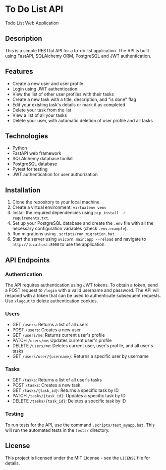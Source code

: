 # To Do List API

Todo List Web Application

## Description

This is a simple RESTful API for a to-do list application. The API is built using FastAPI, SQLAlchemy ORM, PostgreSQL and JWT authentication.

## Features

- Create a new user and user profile
- Login using JWT authentication
- View the list of other user profiles with their tasks
- Create a new task with a title, description, and "is done" flag
- Edit your existing task's details or mark it as completed
- Delete your task from the list
- View a list of all your tasks
- Delete your user, with automatic deletion of user profile and all tasks

## Technologies

- Python
- FastAPI web framework
- SQLAlchemy database toolkit
- PostgreSQL database
- Pytest for testing
- JWT authentication for user authorization

## Installation

1. Clone the repository to your local machine.
2. Create a virtual environment: `virtualenv venv`
3. Install the required dependencies using `pip install -r requirements.txt`.
4. Set up your PostgreSQL database and create the `.env` file with all the necessary configuration variables (check `.env.example`).
5. Run migrations using `.scripts/run_migration.bat`.
6. Start the server using `uvicorn main:app --reload` and navigate to `http://localhost:8000` to use the application.

## API Endpoints

### Authentication
The API requires authentication using JWT tokens. To obtain a token, send a POST request to `/login` with a valid username and password. The API will respond with a token that can be used to authenticate subsequent requests.
Use `/logout` to delete authentication cookies.

### Users
- GET `/users`: Returns a list of all users
- POST `/users`: Creates a new user
- GET `/users/me`: Returns current user's profile
- PATCH `/users/me`: Updates current user's profile
- DELETE `/users/me`: Deletes current user, user's profile, and all user's tasks
- GET `/users/user/{username}`: Returns a specific user by username

### Tasks
- GET `/tasks`: Returns a list of all user's tasks
- POST `/tasks`: Creates a new task
- GET `/tasks/{task_id}`: Returns a specific task by ID
- PATCH `/tasks/{task_id}`: Updates a specific task by ID
- DELETE `/tasks/{task_id}`: Deletes a specific task by ID

### Testing
To run tests for the API, use the command `.scripts/test_myapp.bat`. This will run the automated tests in the `tests/` directory.


## License

This project is licensed under the MIT License - see the `LICENSE` file for details.